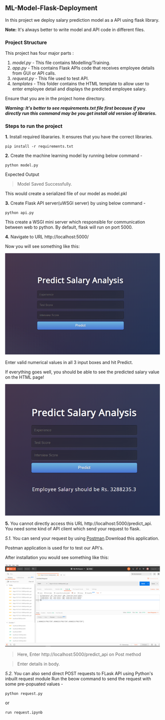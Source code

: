 ## ML-Model-Flask-Deployment

In this project we deploy salary prediction model as a API using flask library.

**Note:** It's always better to write model and API code in different files.

### Project Structure
This project has four major parts :
1. _model.py_ - This file contains Modelling/Training.
2. _app.py_ - This contains Flask APIs code that receives employee details from GUI or API calls.
3. _request.py_ - This file used to test API.
4. _templates_ - This folder contains the HTML template to allow user to enter employee detail and displays the predicted employee salary.

Ensure that you are in the project home directory.

***Warning: It's better to see requirements.txt file first because if you directly run this command may be you get install old version of libraries.***

### Steps to run the project

**1.**  Install required libararies. It ensures that you have the correct libraries.
```
pip install -r requirements.txt
```

**2.** Create the machine learning model by running below command -
```
python model.py
```
Expected Output 

> Model Saved Successfully.

This would create a serialized file of our model as model.pkl


**3.** Create Flask API server(uWSGI server) by using below command -
```
python api.py
```
This create a WSGI mini server which responsible for communication between web to python.
By default, flask will run on port 5000.

**4.** Navigate to URL http://localhost:5000/

Now you will see something like this:

![alt text](https://github.com/Girrajjangid/Machine-Learning-Projects/blob/master/Deployment_API/01.%20SalaryPrediction(Deploy_API)/images/1.png)

Enter valid numerical values in all 3 input boxes and hit Predict.

If everything goes well, you should  be able to see the predicted salary value on the HTML page!

![alt text](https://github.com/Girrajjangid/Machine-Learning-Projects/blob/master/Deployment_API/01.%20SalaryPrediction(Deploy_API)/images/2.png)


**5.** You cannot directly access this URL http://localhost:5000/predict_api. You need some kind of API client which send your request to flask.

*5.1.* You can send your request by using [Postman](https://www.getpostman.com/downloads/).Download this application.

Postman application is used for to test our API's.

After installation you would see something like this:

![alt text](https://github.com/Girrajjangid/Machine-Learning-Projects/blob/master/Deployment_API/01.%20SalaryPrediction(Deploy_API)/images/3.png)

> Here, Enter http://localhost:5000/predict_api on Post method

> Enter details in body.

*5.2.* You can also send direct POST requests to FLask API using Python's inbuilt request module
Run the beow command to send the request with some pre-popuated values -

```
python request.py
```
or
```
run request.ipynb
```





